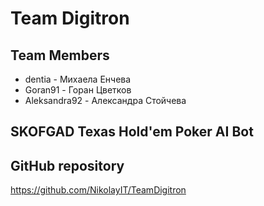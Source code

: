 # Team Digitron
## Team Members
* dentia - Михаела Енчева
* Goran91 - Горан Цветков
* Aleksandra92 - Александра Стойчева

## SKOFGAD Texas Hold'em Poker AI Bot


## GitHub repository
https://github.com/NikolayIT/TeamDigitron 




